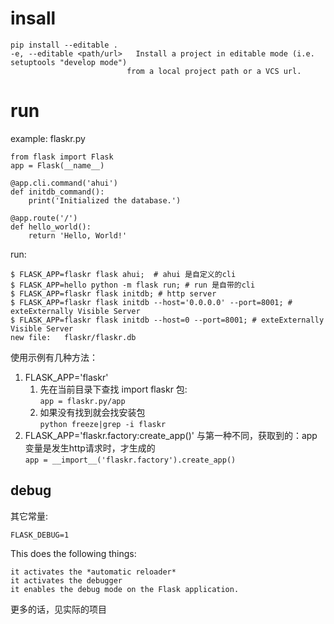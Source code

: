 # insall
    pip install --editable .
    -e, --editable <path/url>   Install a project in editable mode (i.e. setuptools "develop mode")
                              from a local project path or a VCS url.

# run
example: flaskr.py

    from flask import Flask
    app = Flask(__name__)

    @app.cli.command('ahui')
    def initdb_command():
        print('Initialized the database.')

    @app.route('/')
    def hello_world():
        return 'Hello, World!'

run:

    $ FLASK_APP=flaskr flask ahui;  # ahui 是自定义的cli
    $ FLASK_APP=hello python -m flask run; # run 是自带的cli
    $ FLASK_APP=flaskr flask initdb; # http server
    $ FLASK_APP=flaskr flask initdb --host='0.0.0.0' --port=8001; # exteExternally Visible Server
    $ FLASK_APP=flaskr flask initdb --host=0 --port=8001; # exteExternally Visible Server
    new file:   flaskr/flaskr.db

使用示例有几种方法：
1. FLASK_APP='flaskr' 
    1. 先在当前目录下查找 import flaskr 包: \
    `app = flaskr.py/app`
    2. 如果没有找到就会找安装包\
    `python freeze|grep -i flaskr`
2. FLASK_APP='flaskr.factory:create_app()' 与第一种不同，获取到的：app变量是发生http请求时，才生成的\
    `app = __import__('flaskr.factory').create_app()`

## debug
其它常量:

    FLASK_DEBUG=1

This does the following things:

    it activates the *automatic reloader*
    it activates the debugger
    it enables the debug mode on the Flask application.

更多的话，见实际的项目